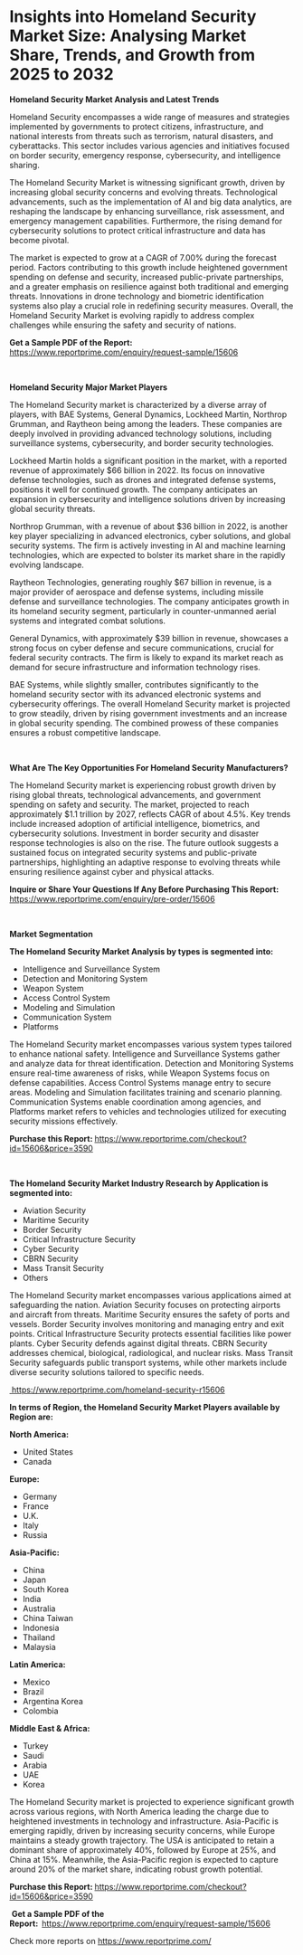 <p><h1>Insights into Homeland Security Market Size: Analysing Market Share, Trends, and Growth from 2025 to 2032</h1></p><p><strong>Homeland Security Market Analysis and Latest Trends</strong></p>
<p><p>Homeland Security encompasses a wide range of measures and strategies implemented by governments to protect citizens, infrastructure, and national interests from threats such as terrorism, natural disasters, and cyberattacks. This sector includes various agencies and initiatives focused on border security, emergency response, cybersecurity, and intelligence sharing.</p><p>The Homeland Security Market is witnessing significant growth, driven by increasing global security concerns and evolving threats. Technological advancements, such as the implementation of AI and big data analytics, are reshaping the landscape by enhancing surveillance, risk assessment, and emergency management capabilities. Furthermore, the rising demand for cybersecurity solutions to protect critical infrastructure and data has become pivotal.</p><p>The market is expected to grow at a CAGR of 7.00% during the forecast period. Factors contributing to this growth include heightened government spending on defense and security, increased public-private partnerships, and a greater emphasis on resilience against both traditional and emerging threats. Innovations in drone technology and biometric identification systems also play a crucial role in redefining security measures. Overall, the Homeland Security Market is evolving rapidly to address complex challenges while ensuring the safety and security of nations.</p></p>
<p><strong>Get a Sample PDF of the Report:&nbsp;</strong> <a href="https://www.reportprime.com/enquiry/request-sample/15606?utm_campaign=3100&utm_medium=2&utm_source=Github&utm_content=ia&utm_term=20032025&utm_id=homeland-security">https://www.reportprime.com/enquiry/request-sample/15606</a></p>
<p>&nbsp;</p>
<p><strong>Homeland Security Major Market Players</strong></p>
<p><p>The Homeland Security market is characterized by a diverse array of players, with BAE Systems, General Dynamics, Lockheed Martin, Northrop Grumman, and Raytheon being among the leaders. These companies are deeply involved in providing advanced technology solutions, including surveillance systems, cybersecurity, and border security technologies.</p><p>Lockheed Martin holds a significant position in the market, with a reported revenue of approximately $66 billion in 2022. Its focus on innovative defense technologies, such as drones and integrated defense systems, positions it well for continued growth. The company anticipates an expansion in cybersecurity and intelligence solutions driven by increasing global security threats.</p><p>Northrop Grumman, with a revenue of about $36 billion in 2022, is another key player specializing in advanced electronics, cyber solutions, and global security systems. The firm is actively investing in AI and machine learning technologies, which are expected to bolster its market share in the rapidly evolving landscape.</p><p>Raytheon Technologies, generating roughly $67 billion in revenue, is a major provider of aerospace and defense systems, including missile defense and surveillance technologies. The company anticipates growth in its homeland security segment, particularly in counter-unmanned aerial systems and integrated combat solutions.</p><p>General Dynamics, with approximately $39 billion in revenue, showcases a strong focus on cyber defense and secure communications, crucial for federal security contracts. The firm is likely to expand its market reach as demand for secure infrastructure and information technology rises.</p><p>BAE Systems, while slightly smaller, contributes significantly to the homeland security sector with its advanced electronic systems and cybersecurity offerings. The overall Homeland Security market is projected to grow steadily, driven by rising government investments and an increase in global security spending. The combined prowess of these companies ensures a robust competitive landscape.</p></p>
<p>&nbsp;</p>
<p><strong>What Are The Key Opportunities For Homeland Security Manufacturers?</strong></p>
<p><p>The Homeland Security market is experiencing robust growth driven by rising global threats, technological advancements, and government spending on safety and security. The market, projected to reach approximately $1.1 trillion by 2027, reflects CAGR of about 4.5%. Key trends include increased adoption of artificial intelligence, biometrics, and cybersecurity solutions. Investment in border security and disaster response technologies is also on the rise. The future outlook suggests a sustained focus on integrated security systems and public-private partnerships, highlighting an adaptive response to evolving threats while ensuring resilience against cyber and physical attacks.</p></p>
<p><strong>Inquire or Share Your Questions If Any Before Purchasing This Report:</strong> <a href="https://www.reportprime.com/enquiry/pre-order/15606?utm_campaign=3100&utm_medium=2&utm_source=Github&utm_content=ia&utm_term=20032025&utm_id=homeland-security">https://www.reportprime.com/enquiry/pre-order/15606</a></p>
<p>&nbsp;</p>
<p><strong>Market Segmentation</strong></p>
<p><strong>The Homeland Security Market Analysis by types is segmented into:</strong></p>
<p><ul><li>Intelligence and Surveillance System</li><li>Detection and Monitoring System</li><li>Weapon System</li><li>Access Control System</li><li>Modeling and Simulation</li><li>Communication System</li><li>Platforms</li></ul></p>
<p><p>The Homeland Security market encompasses various system types tailored to enhance national safety. Intelligence and Surveillance Systems gather and analyze data for threat identification. Detection and Monitoring Systems ensure real-time awareness of risks, while Weapon Systems focus on defense capabilities. Access Control Systems manage entry to secure areas. Modeling and Simulation facilitates training and scenario planning. Communication Systems enable coordination among agencies, and Platforms market refers to vehicles and technologies utilized for executing security missions effectively.</p></p>
<p><strong>Purchase this Report:&nbsp;</strong><a href="https://www.reportprime.com/checkout?id=15606&price=3590&utm_campaign=3100&utm_medium=2&utm_source=Github&utm_content=ia&utm_term=20032025&utm_id=homeland-security">https://www.reportprime.com/checkout?id=15606&price=3590</a></p>
<p>&nbsp;</p>
<p><strong>The Homeland Security Market Industry Research by Application is segmented into:</strong></p>
<p><ul><li>Aviation Security</li><li>Maritime Security</li><li>Border Security</li><li>Critical Infrastructure Security</li><li>Cyber Security</li><li>CBRN Security</li><li>Mass Transit Security</li><li>Others</li></ul></p>
<p><p>The Homeland Security market encompasses various applications aimed at safeguarding the nation. Aviation Security focuses on protecting airports and aircraft from threats. Maritime Security ensures the safety of ports and vessels. Border Security involves monitoring and managing entry and exit points. Critical Infrastructure Security protects essential facilities like power plants. Cyber Security defends against digital threats. CBRN Security addresses chemical, biological, radiological, and nuclear risks. Mass Transit Security safeguards public transport systems, while other markets include diverse security solutions tailored to specific needs.</p></p>
<p><a href="https://www.reportprime.com/homeland-security-r15606?utm_campaign=3100&utm_medium=2&utm_source=Github&utm_content=ia&utm_term=20032025&utm_id=homeland-security">&nbsp;https://www.reportprime.com/homeland-security-r15606</a></p>
<p><strong>In terms of Region, the Homeland Security Market Players available by Region are:</strong></p>
<p>
    <p> <strong> North America: </strong>
        <ul>
            <li>United States</li>
            <li>Canada</li>
        </ul>
        </p> 
    <p> <strong> Europe: </strong>
        <ul>
            <li>Germany</li>
            <li>France</li>
            <li>U.K.</li>
            <li>Italy</li>
            <li>Russia</li>
        </ul>
        </p> 
    <p> <strong> Asia-Pacific: </strong>
        <ul>
            <li>China</li>
            <li>Japan</li>
            <li>South Korea</li>
            <li>India</li>
            <li>Australia</li>
            <li>China Taiwan</li>
            <li>Indonesia</li>
            <li>Thailand</li>
            <li>Malaysia</li>
        </ul>
        </p> 
    <p> <strong> Latin America: </strong>
        <ul>
            <li>Mexico</li>
            <li>Brazil</li>
            <li>Argentina Korea</li>
            <li>Colombia</li>
        </ul>
        </p> 
    <p> <strong> Middle East & Africa: </strong>
        <ul>
            <li>Turkey</li>
            <li>Saudi</li>
            <li>Arabia</li>
            <li>UAE</li>
            <li>Korea</li>
        </ul>
    </p>
    </p>
<p><p>The Homeland Security market is projected to experience significant growth across various regions, with North America leading the charge due to heightened investments in technology and infrastructure. Asia-Pacific is emerging rapidly, driven by increasing security concerns, while Europe maintains a steady growth trajectory. The USA is anticipated to retain a dominant share of approximately 40%, followed by Europe at 25%, and China at 15%. Meanwhile, the Asia-Pacific region is expected to capture around 20% of the market share, indicating robust growth potential.</p></p>
<p><strong>Purchase this Report: </strong><a href="https://www.reportprime.com/checkout?id=15606&price=3590&utm_campaign=3100&utm_medium=2&utm_source=Github&utm_content=ia&utm_term=20032025&utm_id=homeland-security">https://www.reportprime.com/checkout?id=15606&price=3590</a></p>
<p>&nbsp;<strong>Get a Sample PDF of the Report:&nbsp;&nbsp;</strong><a href="https://www.reportprime.com/enquiry/request-sample/15606?utm_campaign=3100&utm_medium=2&utm_source=Github&utm_content=ia&utm_term=20032025&utm_id=homeland-security">https://www.reportprime.com/enquiry/request-sample/15606</a></p>
<p><strong></strong></p>
<p>Check more reports on <a href="https://www.reportprime.com/?utm_campaign=3100&utm_medium=2&utm_source=Github&utm_content=ia&utm_term=20032025&utm_id=homeland-security">https://www.reportprime.com/</a></p>